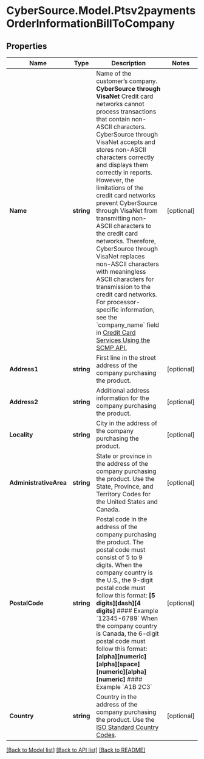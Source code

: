 # CyberSource.Model.Ptsv2paymentsOrderInformationBillToCompany
## Properties

Name | Type | Description | Notes
------------ | ------------- | ------------- | -------------
**Name** | **string** | Name of the customer’s company.  **CyberSource through VisaNet** Credit card networks cannot process transactions that contain non-ASCII characters. CyberSource through VisaNet accepts and stores non-ASCII characters correctly and displays them correctly in reports. However, the limitations of the credit card networks prevent CyberSource through VisaNet from transmitting non-ASCII characters to the credit card networks. Therefore, CyberSource through VisaNet replaces non-ASCII characters with meaningless ASCII characters for transmission to the credit card networks.  For processor-specific information, see the &#x60;company_name&#x60; field in [Credit Card Services Using the SCMP API.](http://apps.cybersource.com/library/documentation/dev_guides/CC_Svcs_SCMP_API/html)  | [optional] 
**Address1** | **string** | First line in the street address of the company purchasing the product. | [optional] 
**Address2** | **string** | Additional address information for the company purchasing the product. | [optional] 
**Locality** | **string** | City in the address of the company purchasing the product. | [optional] 
**AdministrativeArea** | **string** | State or province in the address of the company purchasing the product. Use the State, Province, and Territory Codes for the United States and Canada.  | [optional] 
**PostalCode** | **string** | Postal code in the address of the company purchasing the product. The postal code must consist of 5 to 9 digits.  When the company country is the U.S., the 9-digit postal code must follow this format: **[5 digits][dash][4 digits]** #### Example &#x60;12345-6789&#x60;  When the company country is Canada, the 6-digit postal code must follow this format: **[alpha][numeric][alpha][space][numeric][alpha][numeric]** #### Example &#x60;A1B 2C3&#x60;  | [optional] 
**Country** | **string** | Country in the address of the company purchasing the product. Use the [ISO Standard Country Codes](https://developer.cybersource.com/library/documentation/sbc/quickref/countries_alpha_list.pdf).  | [optional] 

[[Back to Model list]](../README.md#documentation-for-models) [[Back to API list]](../README.md#documentation-for-api-endpoints) [[Back to README]](../README.md)

